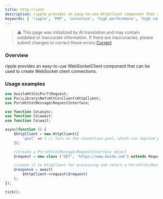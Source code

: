```yaml
---
title: http-client
description: ripple provides an easy-to-use HttpClient component that can be used to create HTTP client connections. It also supports features such as long connection pool and coroutine scheduling.
keywords: [ 'ripple', 'PHP', 'coroutine', 'high performance', 'high concurrency', 'HttpClient', 'Net' ]
---
```


> ⚠️ This page was initialized by AI translation and may contain outdated or inaccurate information. If there are
> inaccuracies, please submit changes to correct these errors [Correct](https://github.com/cloudtay/ripple-documents)

### Overview

ripple provides an easy-to-use WebSocketClient component that can be used to create WebSocket client connections.

### Usage examples

```php
use GuzzleHttCo\Psr7\Request;
use Psc\Library\Net\HttCo\Client\HttpClient;
use Psr\HttCo\Message\RequestInterface;

use function Co\async;
use function Co\await;
use function Co\wait;

async(function () {
    $httpClient = new HttpClient([
        'pool' => 1 // Turn on the connection pool, which can improve performance in scenarios with frequent requests.
    ]);

    //Create a Psr\HttCo\Message\RequestInterface object
    $request = new class ('GET', 'https://www.baidu.com') extends Request implements RequestInterface {};

    //Leave it to HttpClient for processing and return a Psr\HttCo\Message\ResponseInterface object
    $response = await(
        $httpClient->request($request)
    );
});

tick();
```
